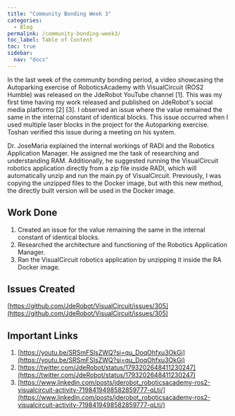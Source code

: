 ```yaml
---
title: "Community Bonding Week 3"
categories:
  - Blog
permalink: /community-bonding-week3/
toc_label: Table of Content
toc: true
sidebar:
  nav: "docs"
---
```


In the last week of the community bonding period, a video showcasing the Autoparking exercise of RoboticsAcademy with VisualCircuit (ROS2 Humble) was released on the JdeRobot YouTube channel [1]. This was my first time having my work released and published on JdeRobot's social media platforms [2] [3]. I observed an issue where the value remained the same in the internal constant of identical blocks. This issue occurred when I used multiple laser blocks in the project for the Autoparking exercise. Toshan verified this issue during a meeting on his system.

Dr. JoseMaria explained the internal workings of RADI and the Robotics Application Manager. He assigned me the task of researching and understanding RAM. Additionally, he suggested running the VisualCircuit robotics application directly from a zip file inside RADI, which will automatically unzip and run the main.py of VisualCircuit. Previously, I was copying the unzipped files to the Docker image, but with this new method, the directly built version will be used in the Docker image.

## Work Done
1. Created an issue for the value remaining the same in the internal constant of identical blocks.
2. Researched the architecture and functioning of the Robotics Application Manager.
3. Ran the VisualCircuit robotics application by unzipping it inside the RA Docker image.

## Issues Created
[https://github.com/JdeRobot/VisualCircuit/issues/305](https://github.com/JdeRobot/VisualCircuit/issues/305)

## Important Links
1. [https://youtu.be/SRSmFSIsZWQ?si=qu_DoqOhfxu3OkGi](https://youtu.be/SRSmFSIsZWQ?si=qu_DoqOhfxu3OkGi)
2. [https://twitter.com/JdeRobot/status/1793202648411230247](https://twitter.com/JdeRobot/status/1793202648411230247)
3. [https://www.linkedin.com/posts/jderobot_roboticsacademy-ros2-visualcircuit-activity-7198419498582859777-qLtj/](https://www.linkedin.com/posts/jderobot_roboticsacademy-ros2-visualcircuit-activity-7198419498582859777-qLtj/)